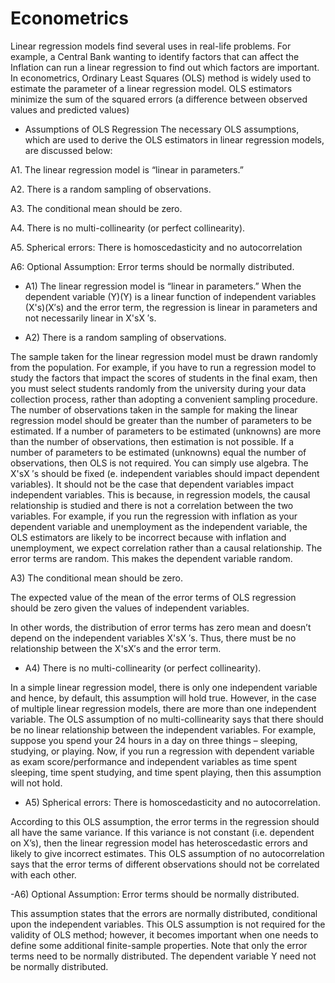 # Econometrics
Linear regression models find several uses in real-life problems. For example, a Central Bank wanting to identify factors that can affect the Inflation can run a linear regression to find out which factors are important. In econometrics, Ordinary Least Squares (OLS) method is widely used to estimate the parameter of a linear regression model. OLS estimators minimize the sum of the squared errors (a difference between observed values and predicted values)
- Assumptions of OLS Regression
The necessary OLS assumptions, which are used to derive the OLS estimators in linear regression models, are discussed below:

A1. The linear regression model is “linear in parameters.”

A2. There is a random sampling of observations.

A3. The conditional mean should be zero.

A4. There is no multi-collinearity (or perfect collinearity).

A5. Spherical errors: There is homoscedasticity and no autocorrelation

A6: Optional Assumption: Error terms should be normally distributed.

- A1) The linear regression model is “linear in parameters.”
When the dependent variable (Y)(Y) is a linear function of independent variables (X's)(X′s) and the error term, the regression is linear in parameters and not necessarily linear in X'sX ′s.

- A2) There is a random sampling of observations.

The sample taken for the linear regression model must be drawn randomly from the population. For example, if you have to run a regression model to study the factors that impact the scores of students in the final exam, then you must select students randomly from the university during your data collection process, rather than adopting a convenient sampling procedure.
The number of observations taken in the sample for making the linear regression model should be greater than the number of parameters to be estimated. If a number of parameters to be estimated (unknowns) are more than the number of observations, then estimation is not possible. If a number of parameters to be estimated (unknowns) equal the number of observations, then OLS is not required. You can simply use algebra.
The X'sX ′s should be fixed (e. independent variables should impact dependent variables). It should not be the case that dependent variables impact independent variables. This is because, in regression models, the causal relationship is studied and there is not a correlation between the two variables. For example, if you run the regression with inflation as your dependent variable and unemployment as the independent variable, the OLS estimators are likely to be incorrect because with inflation and unemployment, we expect correlation rather than a causal relationship.
The error terms are random. This makes the dependent variable random.

A3) The conditional mean should be zero.

The expected value of the mean of the error terms of OLS regression should be zero given the values of independent variables.


In other words, the distribution of error terms has zero mean and doesn’t depend on the independent variables X'sX ′s. Thus, there must be no relationship between the X'sX′s and the error term.

- A4) There is no multi-collinearity (or perfect collinearity).

In a simple linear regression model, there is only one independent variable and hence, by default, this assumption will hold true. However, in the case of multiple linear regression models, there are more than one independent variable. The OLS assumption of no multi-collinearity says that there should be no linear relationship between the independent variables. For example, suppose you spend your 24 hours in a day on three things – sleeping, studying, or playing. Now, if you run a regression with dependent variable as exam score/performance and independent variables as time spent sleeping, time spent studying, and time spent playing, then this assumption will not hold.

- A5) Spherical errors: There is homoscedasticity and no autocorrelation.

According to this OLS assumption, the error terms in the regression should all have the same variance.
If this variance is not constant (i.e. dependent on X’s), then the linear regression model has heteroscedastic errors and likely to give incorrect estimates.
This OLS assumption of no autocorrelation says that the error terms of different observations should not be correlated with each other.

-A6) Optional Assumption: Error terms should be normally distributed.

This assumption states that the errors are normally distributed, conditional upon the independent variables. This OLS assumption is not required for the validity of OLS method; however, it becomes important when one needs to define some additional finite-sample properties. Note that only the error terms need to be normally distributed. The dependent variable Y need not be normally distributed.
